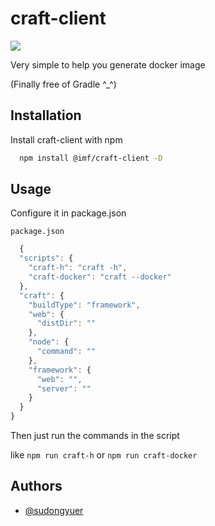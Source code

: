 
# craft-client
![](https://static01.imgkr.com/temp/0ac8b8268f6b478591479bca5ee3f879.jpg)

Very simple to help you generate docker image

(Finally free of Gradle ^_^)

## Installation

Install craft-client with npm

```bash
  npm install @imf/craft-client -D

```

## Usage
Configure it in package.json

`package.json`
```javascript
  {
  "scripts": {
    "craft-h": "craft -h",
    "craft-docker": "craft --docker"
  },
  "craft": {
    "buildType": "framework",
    "web": {
      "distDir": ""
    },
    "node": {
      "command": ""
    },
    "framework": {
      "web": "",
      "server": ""
    }
  }
}

```
Then just run the commands in the script

like `npm run craft-h` or `npm run craft-docker`


## Authors

- [@sudongyuer](https://github.com/sudongyuer)

  
